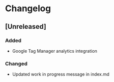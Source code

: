 # Changelog

## [Unreleased]

### Added
- Google Tag Manager analytics integration

### Changed
- Updated work in progress message in index.md 